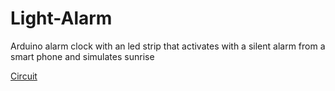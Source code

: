 # Light-Alarm
Arduino alarm clock with an led strip that activates with a silent alarm from a smart phone and simulates sunrise

[Circuit](circuit.png)
